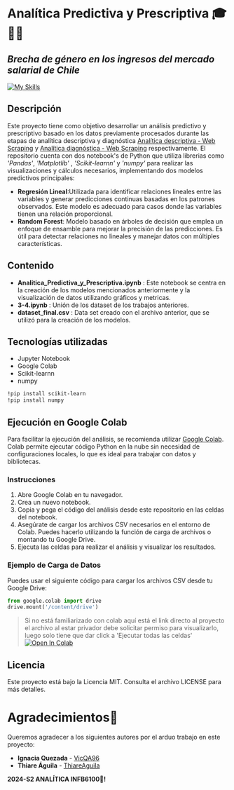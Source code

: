 # Analítica Predictiva y Prescriptiva 🎓👩‍💻
## _Brecha de género en los ingresos del mercado salarial de Chile_

[![My Skills](https://skillicons.dev/icons?i=py,github)](https://skillicons.dev)

## Descripción
Este proyecto tiene como objetivo desarrollar un análisis predictivo y prescriptivo basado en los datos previamente procesados durante las etapas de analítica descriptiva y diagnóstica [Analítica descriptiva - Web Scraping][df1] y [Analítica diagnóstica - Web Scraping][df2] respectivamente. El repositorio cuenta con dos notebook's de Python que utiliza librerias como _'Pandas'_, _'Matplotlib'_ , _'Scikit-learnn'_ y _'numpy'_ para realizar las visualizaciones y cálculos necesarios, implementando dos modelos predictivos principales:
- **Regresión Lineal**:Utilizada para identificar relaciones lineales entre las variables y generar predicciones continuas basadas en los patrones observados. Este modelo es adecuado para casos donde las variables tienen una relación proporcional.
- **Random Forest**: Modelo basado en árboles de decisión que emplea un enfoque de ensamble para mejorar la precisión de las predicciones. Es útil para detectar relaciones no lineales y manejar datos con múltiples características.

## Contenido

- **Analitica_Predictiva_y_Prescriptiva.ipynb** : Este notebook se centra en la creación de los modelos mencionados anteriormente y la visualización de datos utilizando gráficos y metricas.
- **3-4.ipynb** : Unión de los dataset de los trabajos anteriores.
- **dataset_final.csv** : Data set creado con el archivo anterior, que se utilizó para la creación de los modelos.

## Tecnologías utilizadas

- Jupyter Notebook
- Google Colab
- Scikit-learnn
- numpy

```sh
!pip install scikit-learn
!pip install numpy 
```
## Ejecución en Google Colab

Para facilitar la ejecución del análisis, se recomienda utilizar [Google Colab](https://colab.research.google.com/). Colab permite ejecutar código Python en la nube sin necesidad de configuraciones locales, lo que es ideal para trabajar con datos y bibliotecas.

### Instrucciones

1. Abre Google Colab en tu navegador.
2. Crea un nuevo notebook.
3. Copia y pega el código del análisis desde este repositorio en las celdas del notebook.
4. Asegúrate de cargar los archivos CSV necesarios en el entorno de Colab. Puedes hacerlo utilizando la función de carga de archivos o montando tu Google Drive.
5. Ejecuta las celdas para realizar el análisis y visualizar los resultados.

### Ejemplo de Carga de Datos

Puedes usar el siguiente código para cargar los archivos CSV desde tu Google Drive:

```python
from google.colab import drive
drive.mount('/content/drive')
```
>Si no está familiarizado con colab aquí está el link directo al proyecto
>el archivo al estar privador debe solicitar permiso para visualizarlo,
>luego solo tiene que dar click a 'Ejecutar todas las celdas'
>[![Open In Colab](https://colab.research.google.com/assets/colab-badge.svg)](https://colab.research.google.com/drive/1klrbjKtGyusJ0TiQ5ndqa8eAalzIHh0R)

## Licencia

Este proyecto está bajo la Licencia MIT. Consulta el archivo LICENSE para más detalles.

# Agradecimientos🎅
Queremos agradecer a los siguientes autores por el arduo trabajo en este proyecto:

- **Ignacia Quezada** - [VicQA96][df6]
- **Thiare Águila** - [ThiareAguila][df7]

**2024-S2 ANALÍTICA INFB6100📘!**

   [df1]: <https://github.com/VicQA96/web-scraping>
   [df2]: https://github.com/VicQA96/analitica-diagnostica
   [df6]: <https://github.com/VicQA96>
   [df7]: <https://github.com/ThiareAguila>
